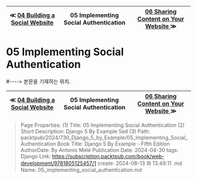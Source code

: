 
| ≪ [ 04 Building a Social Website ](/packtpub/2024/730_Django_5_by_Example/04_Building_a_Social_Website) | 05 Implementing Social Authentication | [ 06 Sharing Content on Your Website ](/packtpub/2024/730_Django_5_by_Example/06_Sharing_Content_on_Your_Website) ≫ |
|:----:|:----:|:----:|

# 05 Implementing Social Authentication
#----> 본문을 기재하는 위치.



| ≪ [ 04 Building a Social Website ](/packtpub/2024/730_Django_5_by_Example/04_Building_a_Social_Website) | 05 Implementing Social Authentication | [ 06 Sharing Content on Your Website ](/packtpub/2024/730_Django_5_by_Example/06_Sharing_Content_on_Your_Website) ≫ |
|:----:|:----:|:----:|

> Page Properties:
> (1) Title: 05 Implementing Social Authentication
> (2) Short Description: Django 5 By Example 5ed
> (3) Path: packtpub/2024/730_Django_5_by_Example/05_Implementing_Social_Authentication
> Book Title: Django 5 By Example - Fifth Edition
> AuthorDate: By Antonio Melé Publication Date: 2024-04-30
> tags: Django
> Link: https://subscription.packtpub.com/book/web-development/9781805125457/1
> create: 2024-08-13 화 13:49:11
> .md Name: 05_implementing_social_authentication.md

